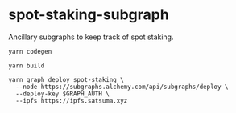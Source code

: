 # spot-staking-subgraph

Ancillary subgraphs to keep track of spot staking. 


```
yarn codegen

yarn build

yarn graph deploy spot-staking \
  --node https://subgraphs.alchemy.com/api/subgraphs/deploy \
  --deploy-key $GRAPH_AUTH \
  --ipfs https://ipfs.satsuma.xyz
```